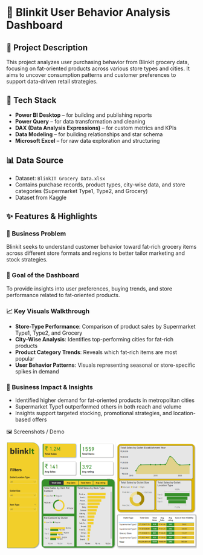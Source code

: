 # 🛒 Blinkit User Behavior Analysis Dashboard

## 📌 Project Description
This project analyzes user purchasing behavior from Blinkit grocery data, focusing on fat-oriented products across various store types and cities. It aims to uncover consumption patterns and customer preferences to support data-driven retail strategies.

## 🧰 Tech Stack
- **Power BI Desktop** – for building and publishing reports  
- **Power Query** – for data transformation and cleaning  
- **DAX (Data Analysis Expressions)** – for custom metrics and KPIs  
- **Data Modeling** – for building relationships and star schema  
- **Microsoft Excel** – for raw data exploration and structuring  

## 📊 Data Source
- Dataset: `BlinkIT Grocery Data.xlsx`  
- Contains purchase records, product types, city-wise data, and store categories (Supermarket Type1, Type2, and Grocery)
- Dataset from Kaggle

## ✨ Features & Highlights

### 📍 Business Problem
Blinkit seeks to understand customer behavior toward fat-rich grocery items across different store formats and regions to better tailor marketing and stock strategies.

### 🎯 Goal of the Dashboard
To provide insights into user preferences, buying trends, and store performance related to fat-oriented products.

### 📈 Key Visuals Walkthrough
- **Store-Type Performance**: Comparison of product sales by Supermarket Type1, Type2, and Grocery  
- **City-Wise Analysis**: Identifies top-performing cities for fat-rich products  
- **Product Category Trends**: Reveals which fat-rich items are most popular  
- **User Behavior Patterns**: Visuals representing seasonal or store-specific spikes in demand

### 📌 Business Impact & Insights
- Identified higher demand for fat-oriented products in metropolitan cities  
- Supermarket Type1 outperformed others in both reach and volume  
- Insights support targeted stocking, promotional strategies, and location-based offers

🖼️ Screenshots / Demo

![Dashboard Overview](https://github.com/Ashish-Virani/BlinkIt-Dashboard/blob/main/BlinkIt%20Dashboard.png)  
